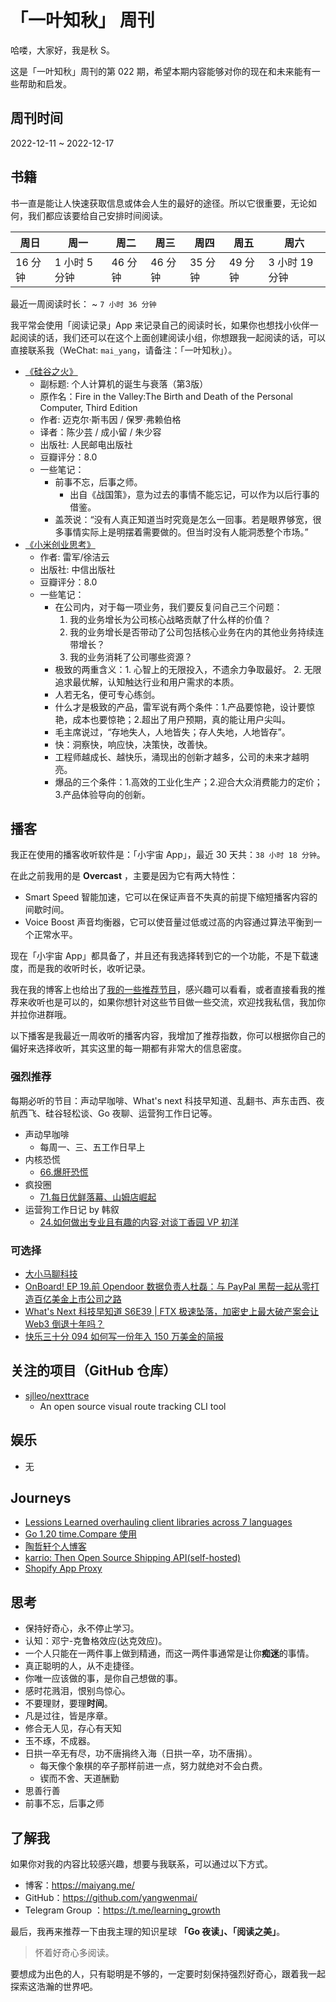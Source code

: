# 「一叶知秋」 周刊

哈喽，大家好，我是秋 S。

这是「一叶知秋」周刊的第 022 期，希望本期内容能够对你的现在和未来能有一些帮助和启发。

## 周刊时间

2022-12-11 ~ 2022-12-17

## 书籍

书一直是能让人快速获取信息或体会人生的最好的途径。所以它很重要，无论如何，我们都应该要给自己安排时间阅读。

| 周日 | 周一 | 周二 | 周三 | 周四 | 周五 | 周六 |
|----|----|----|----|----|----|----|
| 16 分钟 | 1 小时 5 分钟 | 46 分钟 | 46 分钟 | 35 分钟 | 49 分钟 | 3 小时 19 分钟 |

最近一周阅读时长： ~ `7 小时 36 分钟`

我平常会使用「阅读记录」App 来记录自己的阅读时长，如果你也想找小伙伴一起阅读的话，我们还可以在这个上面创建阅读小组，你想跟我一起阅读的话，可以直接联系我（WeChat: `mai_yang`，请备注：「一叶知秋」）。

+ [《硅谷之火》](https://book.douban.com/subject/34875818/)
  - 副标题: 个人计算机的诞生与衰落（第3版）
  - 原作名：Fire in the Valley:The Birth and Death of the Personal Computer, Third Edition
  - 作者: 迈克尔·斯韦因 / 保罗·弗赖伯格
  - 译者：陈少芸 / 成小留 / 朱少容
  - 出版社: 人民邮电出版社
  - 豆瓣评分：8.0
  - 一些笔记：
    - 前事不忘，后事之师。
      + 出自《战国策》，意为过去的事情不能忘记，可以作为以后行事的借鉴。
    - 盖茨说：“没有人真正知道当时究竟是怎么一回事。若是眼界够宽，很多事情实际上是明摆着需要做的。但当时没有人能洞悉整个市场。”
+ [《小米创业思考》](https://book.douban.com/subject/36057097/)
  - 作者: 雷军/徐洁云
  - 出版社: 中信出版社
  - 豆瓣评分：8.0
  - 一些笔记：
    - 在公司内，对于每一项业务，我们要反复问自己三个问题：
      1. 我的业务增长为公司核心战略贡献了什么样的价值？
      2. 我的业务增长是否带动了公司包括核心业务在内的其他业务持续连带增长？
      3. 我的业务消耗了公司哪些资源？
    - 极致的两重含义：1. 心智上的无限投入，不遗余力争取最好。 2. 无限追求最优解，认知触达行业和用户需求的本质。
    - 人若无名，便可专心练剑。
    - 什么才是极致的产品，雷军说有两个条件：1.产品要惊艳，设计要惊艳，成本也要惊艳；2.超出了用户预期，真的能让用户尖叫。
    - 毛主席说过，“存地失人，人地皆失；存人失地，人地皆存”。
    - 快：洞察快，响应快，决策快，改善快。
    - 工程师越成长、越快乐，涌现出的创新才越多，公司的未来才越明亮。
    - 爆品的三个条件：1.高效的工业化生产；2.迎合大众消费能力的定价；3.产品体验导向的创新。

## 播客

我正在使用的播客收听软件是：「小宇宙 App」，最近 30 天共：`38 小时 18 分钟`。

在此之前我用的是 **Overcast** ，主要是因为它有两大特性：
- Smart Speed 智能加速，它可以在保证声音不失真的前提下缩短播客内容的间歇时间。
- Voice Boost 声音均衡器，它可以使音量过低或过高的内容通过算法平衡到一个正常水平。

现在「小宇宙 App」都具备了，并且还有我选择转到它的一个功能，不是下载速度，而是我的收听时长，收听记录。

我在我的博客上也给出了[我的一些推荐节目](https://maiyang.me/podcasts/)，感兴趣可以看看，或者直接看我的推荐来收听也是可以的，如果你想针对这些节目做一些交流，欢迎找我私信，我加你并拉你进群哦。

以下播客是我最近一周收听的播客内容，我增加了推荐指数，你可以根据你自己的偏好来选择收听，其实这里的每一期都有非常大的信息密度。

### 强烈推荐

每期必听的节目：声动早咖啡、What's next 科技早知道、乱翻书、声东击西、夜航西飞、硅谷轻松谈、Go 夜聊、运营狗工作日记等。

+ 声动早咖啡
  - 每周一、三、五工作日早上
+ 内核恐慌
  + [66.爆肝恐慌](https://www.xiaoyuzhoufm.com/episode/637f6853a9d0d1be0d886ed5)
+ 疯投圈
  - [71.每日优鲜落幕、山姆店崛起](https://www.xiaoyuzhoufm.com/episode/63918319d3a5286ded653f45)
+ 运营狗工作日记 by 韩叙
  - [24.如何做出专业且有趣的内容·对谈丁香园 VP 初洋](https://www.xiaoyuzhoufm.com/episode/6384f808f6753f4e9d4d5ac8)

### 可选择

+ [大小马聊科技](https://www.xiaoyuzhoufm.com/episode/637ba0867c438ba740303b65)
+ [OnBoard! EP 19.前 Opendoor 数据负责人杜磊：与 PayPal 黑帮一起从零打造百亿美金上市公司之路](https://www.xiaoyuzhoufm.com/episode/637ba673882ce82fb6458b97)
+ [What's Next 科技早知道 S6E39 | FTX 极速坠落，加密史上最大破产案会让 Web3 倒退十年吗？](https://www.xiaoyuzhoufm.com/episode/637e2617c17423958834953c)
+ [快乐三十分 094 如何写一份年入 150 万美金的简报](https://www.xiaoyuzhoufm.com/episode/637f5ef0f4db469625db4d8b)

## 关注的项目（GitHub 仓库）

- [sjlleo/nexttrace](https://github.com/sjlleo/nexttrace)
  - An open source visual route tracking CLI tool

## 娱乐

- 无

## Journeys

- [Lessions Learned overhauling client libraries across 7 languages](https://www.easypost.com/blog/2022-08-04-lessons-learned-overhauling-client-libraries-across-seven-languages)
- [Go 1.20 time.Compare 使用](https://go.dev/play/p/Sm3e84somaz?v=gotip)
- [陶哲轩个人博客](https://terrytao.wordpress.com/)
- [karrio: Then Open Source Shipping API(self-hosted)](https://github.com/karrioapi/karrio)
- [Shopify App Proxy](https://shopify.dev/apps/online-store/app-proxies)

## 思考

+ 保持好奇心，永不停止学习。
+ 认知：邓宁-克鲁格效应(达克效应)。
+ 一个人只能在一两件事上做到精通，而这一两件事通常是让你**痴迷**的事情。
+ 真正聪明的人，从不走捷径。
+ 你唯一应该做的事，是你自己想做的事。
+ 感时花溅泪，恨别鸟惊心。
+ 不要理财，要理**时间**。
+ 凡是过往，皆是序章。
+ 修合无人见，存心有天知
+ 玉不琢，不成器。
+ 日拱一卒无有尽，功不唐捐终入海（日拱一卒，功不唐捐）。
  - 每天像个象棋的卒子那样前进一点，努力就绝对不会白费。
  - 锲而不舍、天道酬勤
+ 思善行善
+ 前事不忘，后事之师

## 了解我

如果你对我的内容比较感兴趣，想要与我联系，可以通过以下方式。

- 博客：https://maiyang.me/
- GitHub：https://github.com/yangwenmai/
- Telegram Group ：https://t.me/learning_growth

最后，我再来推荐一下由我主理的知识星球 **「Go 夜读」、「阅读之美」**。
>怀着好奇心多阅读。

要想成为出色的人，只有聪明是不够的，一定要时刻保持强烈好奇心，跟着我一起探索这浩瀚的世界吧。
